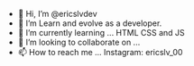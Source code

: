 - 👋 Hi, I’m @ericslvdev
- 👀 I’m Learn and evolve as a developer.
- 🌱 I’m currently learning ... HTML CSS and JS
- 💞️ I’m looking to collaborate on ...
- 📫 How to reach me ... Instagram: ericslv_00

<!---
ericslvdev/ericslvdev is a ✨ special ✨ repository because its `README.md` (this file) appears on your GitHub profile.
You can click the Preview link to take a look at your changes.
--->

